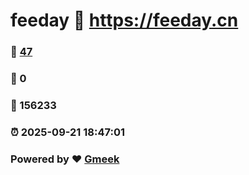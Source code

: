 # feeday :link: https://feeday.cn 
### :page_facing_up: [47](https://feeday.cn/tag.html) 
### :speech_balloon: 0 
### :hibiscus: 156233 
### :alarm_clock: 2025-09-21 18:47:01 
### Powered by :heart: [Gmeek](https://github.com/Meekdai/Gmeek)
